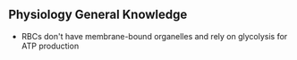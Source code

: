 ## Physiology General Knowledge

- RBCs don't have membrane-bound organelles and rely on glycolysis for ATP production